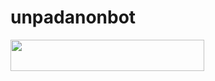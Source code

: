 # unpadanonbot
<p align="center">
<p align="center">
<p>

<b>
<a href="https://heroku.com/deploy?template=https://github.com/ariamestika/unpadanonbot"><img src="https://img.shields.io/badge/DEPLOYKEUN-blue?style=badge&logo=heroku"width="310" height="50"/></a>
</b>
